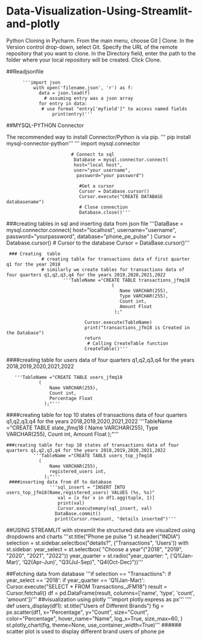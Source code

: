 # Data-Visualization-Using-Streamlit-and-plotly
Python Cloning in Pycharm.
 From the main menu, choose Git | Clone.
 In the Version control drop-down, select Git.
 Specify the URL of the remote repository that you want to clone.
 In the Directory field, enter the path to the folder where your local repository will be created.
 Click Clone.
 
 
 ##Readjsonfile 
            
          '''import json
              with open('filename.json', 'r') as f:
                data = json.load(f)
                  # assuming entry was a json array
                for entry in data:
                 # use format "entry['myfield']" to access named fields
                     print(entry)'''
  
##MYSQL-PYTHON Connector


The recommended way to install Connector/Python is via pip.
                     ''' pip install mysql-connector-python'''
                        ''' import mysql.connector 

                            # Connect to sql
                             Database = mysql.connector.connect(
                             host="local host",
                             user="your username",
                              password="your password")

                               #Get a cursor
                               Cursor = Database.cursor()
                               Cursor.execute("CREATE DATABASE databasename")
                               # Close connection
                               Database.close()'''
                               
                               
                               
###creating tables in sql and inserting data from json file
                            '''DataBase = mysql.connector.connect(
                                 host="localhost",
                                 username="username",
                                 password="yourpassword",
                                 database="phone_pe_pulse"
                                   )
                                 Cursor = Database.cursor()
                                # Cursor to the database
                                  Cursor = DataBase.cursor()'''
 
     ### Creating  table
                 # creating table for transactions data of first quarter q1 for the year 2018
                 # similarly we create tables for transactions data of four quarters q1,q2,q3,q4 for the years 2019,2020,2021,2022
                         '''TableName ="CREATE TABLE transactions_jfmq18
                                           (
                                              Name VARCHAR(255),
                                              Type VARCHAR(255),
                                              Count int,
                                              Amount Float
                                            );"  
 
                                 Cursor.execute(TableName)
                                 print("transactions_jfm18 is Created in the Database")
                                 return
                                  # Calling CreateTable function
                                 CreateTable()'''
   
   ####creating table for users data of four quarters q1,q2,q3,q4 for the years 2018,2019,2020,2021,2022
   
       '''TableName ="CREATE TABLE users_jfmq18
                (
                    Name VARCHAR(255),
                    Count int,
                    Percentage Float
                  );"'''
   
   
   ####creating table for top 10 states of transactions data of four quarters q1,q2,q3,q4 for the years 2018,2019,2020,2021,2022
         '''TableName ="CREATE TABLE state_jfmq18
                (
                    Name VARCHAR(255),
                    Type VARCHAR(255),
                    Count int,
                    Amount Float
                  );"'''
   
    ###creating table for top 10 states of transactions data of four quarters q1,q2,q3,q4 for the years 2018,2019,2020,2021,2022
              '''TableName ="CREATE TABLE users_top_jfmq18
                (
                    Name VARCHAR(255),
                    registered_users int,
                  );"'''  
     ####inserting data from df to database
                    '''sql_insert = "INSERT INTO users_top_jfm18(Name,registered_users) VALUES (%s, %s)"
                       val = [x for x in df1.agg(tuple, 1)]
                       print(val)
                       Cursor.executemany(sql_insert, val)
                      DataBase.commit()
                      print(Cursor.rowcount, "details inserted")'''
                      
                  
   ##USING STREAMLIT
   with streamlit the structured data are visualized using dropdowns and charts
               '''st.title("Phone pe pulse ")
                  st.header("INDIA")
                  selection = st.sidebar.selectbox("details?", ("Transactions", 'Users'))
                  with st.sidebar:
                  year_select = st.selectbox(
                  "Choose a year"("2018", "2019", "2020", "2021", "2022"))
                   year_quarter = st.radio("year_quarter: ", ('Q1(Jan-Mar)', 'Q2(Apr-Jun)', "Q3(Jul-Sep)", "Q4(Oct-Dec)"))'''
    
   ##Fetching data from database
                 '''if selection == "Transactions":
                       if year_select == '2018':
                          if year_quarter == 'Q1(Jan-Mar)':
                             Cursor.execute("SELECT * FROM Transactions_JFM18")
                             result = Cursor.fetchall()
                             df = pd.DataFrame(result, columns=['name', 'type', 'count', 'amount'])'''
   ##visualization using plotly
                  '''import plotly.express as px'''
                 '''' def users_display(df1):
                           st.title("Users of Different Brands")
                               fig = px.scatter(df1, x="Percentage", y="Count", size="Count", color="Percentage", hover_name="Name",
                                     log_x=True,
                                     size_max=60,
                                      )
                       st.plotly_chart(fig, theme=None, use_container_width=True)'''
          ###### scatter plot is used to display different brand users of phone pe
          

   
